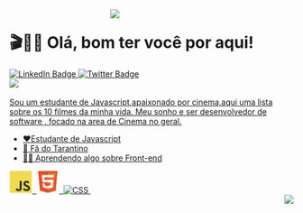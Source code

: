 
<img src = "https://user-images.githubusercontent.com/116031921/200096016-49da8ed0-140f-4fb7-a5bb-a4ee7fb2e44b.gif" width = "325px" align = "right">



# 🎬👰🔪 Olá, bom ter você por aqui!
  <div id="badges">
<a href="https://www.linkedin.com/in/jackson-rios-9519a31bb/"><img src="https://img.shields.io/badge/LinkedIn-blue?style=for-the-badge&logo=linkedin&logoColor=white" alt="LinkedIn Badge"/>
  <a href="https://twitter.com/JJacksonII1"><img src="https://img.shields.io/badge/Twitter-blue?style=for-the-badge&logo=twitter&logoColor=white" alt="Twitter Badge"/> <br>
  <a href="https://filmow.com/listas/os-10-filmes-da-minha-vida-l224274/"><img src="https://user-images.githubusercontent.com/116031921/200095151-9a3cd199-b5ee-4cb7-9a21-b9d34f4a24e8.png"
                                                                               </div>                                                                          
    </div>
  
  Sou um estudante de Javascript,apaixonado por cinema,aqui uma lista sobre os 10 filmes da minha vida.
    Meu sonho e ser desenvolvedor de software , focado na area de Cinema no geral.
    
    
   - ❤Estudante de Javascript
   - 🖤 Fã do Tarantino
   - 👩‍💻 Aprendendo algo sobre Front-end
 <div>
  <img src="https://github.com/devicons/devicon/blob/master/icons/javascript/javascript-original.svg" title="JavaScript" alt="JavaScript" width="40" height="40"/>&nbsp;
  <img src="https://github.com/devicons/devicon/blob/master/icons/html5/html5-original.svg" title="HTML5" alt="HTML" width="40" height="40"/>&nbsp;
  <img src="https://user-images.githubusercontent.com/116031921/201491850-926a430d-0783-4527-9bec-43b10c7d0bec.png" title="CSS" width="50height="40"/>&nbsp;
    </div>
    
   <img src="https://user-images.githubusercontent.com/116031921/200098585-65793a9e-4ff9-4923-b7a9-2d45d6055250.png" width = "" align = "right">

